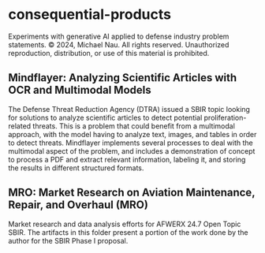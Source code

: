 # consequential-products
Experiments with generative AI applied to defense industry problem statements.
© 2024, Michael Nau. All rights reserved. Unauthorized reproduction, distribution, or use of this material is prohibited.

## Mindflayer: Analyzing Scientific Articles with OCR and Multimodal Models
The Defense Threat Reduction Agency (DTRA) issued a SBIR topic looking for solutions to analyze scientific articles to detect potential proliferation-related threats. This is a problem that could benefit from a multimodal approach, with the model having to analyze text, images, and tables in order to detect threats. Mindflayer implements several processes to deal with the multimodal aspect of the problem, and includes a demonstration of concept to process a PDF and extract relevant information, labeling it, and storing the results in different structured formats.

## MRO: Market Research on Aviation Maintenance, Repair, and Overhaul (MRO)
Market research and data analysis efforts for AFWERX 24.7 Open Topic SBIR. The artifacts in this folder present a portion of the work done by the author for the SBIR Phase I proposal.